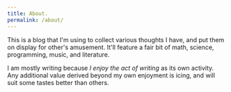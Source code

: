 ```yaml
---
title: About.
permalink: /about/
---
```

This is a blog that I'm using to collect various thoughts I have, and put them on display for other's amusement.  It'll feature a fair bit of math, science, programming, music, and literature.  

I am mostly writing because *I enjoy the act of writing* as its own activity.  Any additional value derived beyond my own enjoyment is icing, and will suit some tastes better than others.